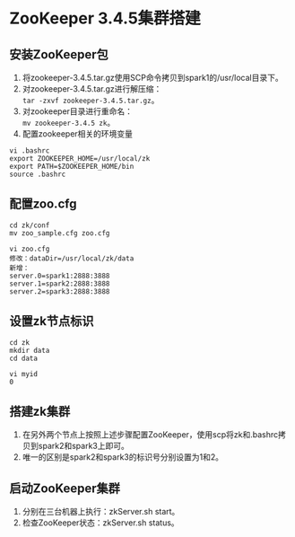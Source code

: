 # ZooKeeper 3.4.5集群搭建
## 安装ZooKeeper包
1. 将zookeeper-3.4.5.tar.gz使用SCP命令拷贝到spark1的/usr/local目录下。
2. 对zookeeper-3.4.5.tar.gz进行解压缩：<br>
`tar -zxvf zookeeper-3.4.5.tar.gz`。
3. 对zookeeper目录进行重命名：<br>
`mv zookeeper-3.4.5 zk`。
4. 配置zookeeper相关的环境变量<br>
```shell
vi .bashrc
export ZOOKEEPER_HOME=/usr/local/zk
export PATH=$ZOOKEEPER_HOME/bin
source .bashrc
```
## 配置zoo.cfg
```
cd zk/conf
mv zoo_sample.cfg zoo.cfg

vi zoo.cfg
修改：dataDir=/usr/local/zk/data
新增：
server.0=spark1:2888:3888	
server.1=spark2:2888:3888
server.2=spark3:2888:3888
```
## 设置zk节点标识
``` shell
cd zk
mkdir data
cd data

vi myid
0
```
## 搭建zk集群
1. 在另外两个节点上按照上述步骤配置ZooKeeper，使用scp将zk和.bashrc拷贝到spark2和spark3上即可。
2. 唯一的区别是spark2和spark3的标识号分别设置为1和2。

##  启动ZooKeeper集群
1. 分别在三台机器上执行：zkServer.sh start。
2. 检查ZooKeeper状态：zkServer.sh status。


